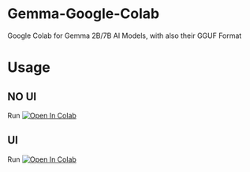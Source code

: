 # Gemma-Google-Colab
Google Colab for Gemma 2B/7B AI Models, with also their GGUF Format

# Usage

## NO UI
Run <a target="_blank" href="https://colab.research.google.com/github/Nick088Official/Gemma-Google-Colab/blob/main/Gemma_Manual.ipynb">
  <img src="https://colab.research.google.com/assets/colab-badge.svg" alt="Open In Colab"/>
</a>

## UI
Run <a target="_blank" href="https://colab.research.google.com/github/Nick088Official/Gemma-Google-Colab/blob/main/Gemma_UI.ipynb">
  <img src="https://colab.research.google.com/assets/colab-badge.svg" alt="Open In Colab"/>
</a>
